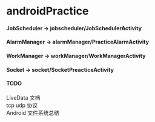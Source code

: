# androidPractice
#### JobScheduler -> jobscheduler/JobSchedulerActivity
#### AlarmManager -> alarmManager/PracticeAlarmActivity
#### WorkManager -> workManager/WorkManagerActivity
#### Socket -> socket/SocketPreacticeActivity


#### TODO
LiveData 文档   
tcp udp 协议    
Android 文件系统总结
